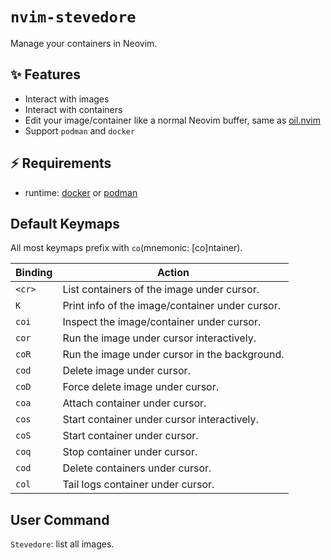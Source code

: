 # `nvim-stevedore`

Manage your containers in Neovim.

## ✨ Features

- Interact with images
- Interact with containers
- Edit your image/container like a normal Neovim buffer, same as [oil.nvim](https://github.com/stevearc/oil.nvim)
- Support `podman` and `docker`

## ⚡️ Requirements

- runtime: [docker](https://docs.docker.com) or [podman](https://docs.podman.io)

## Default Keymaps

All most keymaps prefix with `co`(mnemonic: [co]ntainer).

| Binding | Action                                          |
| ------- | -------                                         |
| `<cr>`  | List containers of the image under cursor.      |
| `K`     | Print info of the image/container under cursor. |
| `coi`   | Inspect the image/container under cursor.       |
| `cor`   | Run the image under cursor interactively.       |
| `coR`   | Run the image under cursor in the background.   |
| `cod`   | Delete image under cursor.                      |
| `coD`   | Force delete image under cursor.                |
| `coa`   | Attach container under cursor.                  |
| `cos`   | Start container under cursor interactively.     |
| `coS`   | Start container under cursor.                   |
| `coq`   | Stop container under cursor.                    |
| `cod`   | Delete containers under cursor.                 |
| `col`   | Tail logs container under cursor.               |

## User Command

`Stevedore`: list all images.

